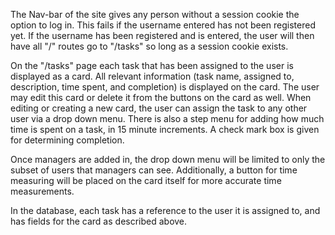 The Nav-bar of the site gives any person without a session cookie
the option to log in. This fails if the username entered has not been
registered yet. If the username has been registered and is entered,
the user will then have all "/" routes go to "/tasks" so long as a
session cookie exists.

On the "/tasks" page each task that has been assigned to the user is
displayed as a card. All relevant information (task name, assigned to,
description, time spent, and completion) is displayed on the card. The
user may edit this card or delete it from the buttons on the card as
well. When editing or creating a new card, the user can assign the
task to any other user via a drop down menu. There is also a step menu
for adding how much time is spent on a task, in 15 minute increments.
A check mark box is given for determining completion.

Once managers are added in, the drop down menu will be limited to only
the subset of users that managers can see. Additionally, a button for
time measuring will be placed on the card itself for more accurate
time measurements.

In the database, each task has a reference to the user it is assigned
to, and has fields for the card as described above.
